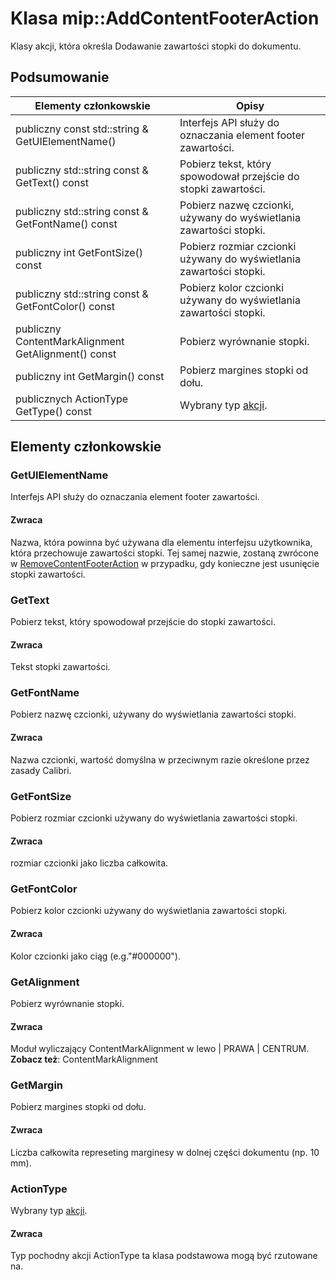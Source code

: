 # <a name="class-mipaddcontentfooteraction"></a>Klasa mip::AddContentFooterAction 
Klasy akcji, która określa Dodawanie zawartości stopki do dokumentu.
  
## <a name="summary"></a>Podsumowanie
 Elementy członkowskie                        | Opisy                                
--------------------------------|---------------------------------------------
publiczny const std::string & GetUIElementName()  |  Interfejs API służy do oznaczania element footer zawartości.
publiczny std::string const & GetText() const  |  Pobierz tekst, który spowodował przejście do stopki zawartości.
publiczny std::string const & GetFontName() const  |  Pobierz nazwę czcionki, używany do wyświetlania zawartości stopki.
publiczny int GetFontSize() const  |  Pobierz rozmiar czcionki używany do wyświetlania zawartości stopki.
publiczny std::string const & GetFontColor() const  |  Pobierz kolor czcionki używany do wyświetlania zawartości stopki.
publiczny ContentMarkAlignment GetAlignment() const  |  Pobierz wyrównanie stopki.
publiczny int GetMargin() const  |  Pobierz margines stopki od dołu.
publicznych ActionType GetType() const  |  Wybrany typ [akcji](#classmip_1_1_action).
  
## <a name="members"></a>Elementy członkowskie
  
### <a name="getuielementname"></a>GetUIElementName
Interfejs API służy do oznaczania element footer zawartości.
  
#### <a name="returns"></a>Zwraca
Nazwa, która powinna być używana dla elementu interfejsu użytkownika, która przechowuje zawartości stopki. Tej samej nazwie, zostaną zwrócone w [RemoveContentFooterAction](#classmip_1_1_remove_content_footer_action) w przypadku, gdy konieczne jest usunięcie stopki zawartości.
  
### <a name="gettext"></a>GetText
Pobierz tekst, który spowodował przejście do stopki zawartości.
  
#### <a name="returns"></a>Zwraca
Tekst stopki zawartości.
  
### <a name="getfontname"></a>GetFontName
Pobierz nazwę czcionki, używany do wyświetlania zawartości stopki.
  
#### <a name="returns"></a>Zwraca
Nazwa czcionki, wartość domyślna w przeciwnym razie określone przez zasady Calibri.
  
### <a name="getfontsize"></a>GetFontSize
Pobierz rozmiar czcionki używany do wyświetlania zawartości stopki.
  
#### <a name="returns"></a>Zwraca
rozmiar czcionki jako liczba całkowita.
  
### <a name="getfontcolor"></a>GetFontColor
Pobierz kolor czcionki używany do wyświetlania zawartości stopki.
  
#### <a name="returns"></a>Zwraca
Kolor czcionki jako ciąg (e.g."#000000").
  
### <a name="getalignment"></a>GetAlignment
Pobierz wyrównanie stopki.
  
#### <a name="returns"></a>Zwraca
Moduł wyliczający ContentMarkAlignment w lewo | PRAWA | CENTRUM. 
**Zobacz też**: ContentMarkAlignment
  
### <a name="getmargin"></a>GetMargin
Pobierz margines stopki od dołu.
  
#### <a name="returns"></a>Zwraca
Liczba całkowita represeting marginesy w dolnej części dokumentu (np. 10 mm).
  
### <a name="actiontype"></a>ActionType
Wybrany typ [akcji](#classmip_1_1_action).
  
#### <a name="returns"></a>Zwraca
Typ pochodny akcji ActionType ta klasa podstawowa mogą być rzutowane na.